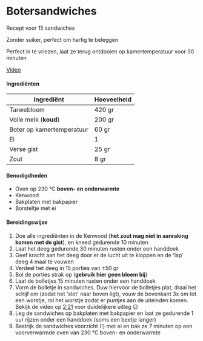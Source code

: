 # Botersandwiches

Recept voor 15 sandwiches

Zonder suiker, perfect om hartig te beleggen

Perfect in te vriezen, laat ze terug ontdooien op kamertemperatuur voor 30 minuten

[Video](https://www.youtube.com/watch?v=WM6dDW0m9IM&ab_channel=StefanElias-bakkenmetStefan-)

#### Ingrediënten

| Ingrediënt                | Hoeveelheid |
| ------------------------- | ----------- |
| Tarwebloem                | 420 gr      |
| Volle melk (**koud**)     | 200 gr      |
| Boter op kamertemperatuur | 60 gr       |
| Ei                        | 1           |
| Verse gist                | 25 gr       |
| Zout                      | 8 gr        |

#### Benodigdheden

- Oven op 230 °C **boven- en onderwarmte**
- Kenwood
- Bakplaten met bakpapier
- Borsteltje met ei

#### Bereidingswijze

1. Doe alle ingrediënten in de Kenwood (**het zout mag niet in aanraking komen met de gist**), en kneed gedurende 10 minuten
2. Laat het deeg gedurende 30 minuten rusten onder een handdoek
3. Geef kracht aan het deeg door er de lucht uit te kloppen en de 'lap' deeg 4 maal te vouwen
4. Verdeel het deeg in 15 porties van ±50 gr
5. Bol de porties strak op (**gebruik hier geen bloem bij**)
6. Laat de bolletjes 15 minuten rusten onder een handdoek
7. Vorm de bolletje in sandwiches. Duw hiervoor de bolletjes plat, draai het schijf om (zodat het 'slot' naar boven ligt), vouw de bovenkant 3x om tot een worstje, rol het worstje zodat er puntjes aan de uiteinden komen. Bekijk de video op [2:21](https://youtu.be/WM6dDW0m9IM?t=141) voor duidelijkere uitleg :wink:
8. Leg de sandwiches op bakplaten met bakpapier en laat ze gedurende 1 uur rijzen onder een handdoek (soms een beetje langer)
9. Bestrijk de sandwiches voorzicht (!) met ei en bak ze 7 minuten op een voorverwarmde oven van 230 °C boven- en onderwarmte
